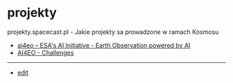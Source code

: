 # projekty
projekty.spacecast.pl - Jakie projekty sa prowadzone w ramach Kosmosu

+ [ai4eo – ESA's AI Initiative - Earth Observation powered by AI](https://ai4eo.eu/)
+ [AI4EO - Challenges](https://platform.ai4eo.eu/)


---

+ [edit](https://github.com/spacecast-pl/projekty/edit/main/README.md)
